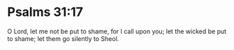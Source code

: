 # Psalms 31:17

O Lord, let me not be put to shame, for I call upon you; let the wicked be put to shame; let them go silently to Sheol.
